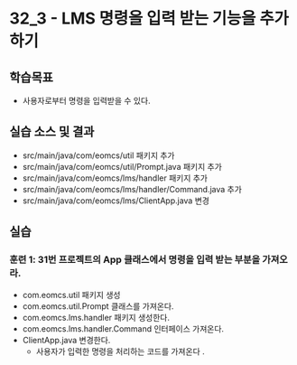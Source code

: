 # 32_3 - LMS 명령을 입력 받는 기능을 추가하기

## 학습목표

- 사용자로부터 명령을 입력받을 수 있다. 

## 실습 소스 및 결과

- src/main/java/com/eomcs/util 패키지 추가
- src/main/java/com/eomcs/util/Prompt.java 패키지 추가
- src/main/java/com/eomcs/lms/handler 패키지 추가
- src/main/java/com/eomcs/lms/handler/Command.java 추가
- src/main/java/com/eomcs/lms/ClientApp.java 변경

## 실습  

### 훈련 1: 31번 프로젝트의 App 클래스에서 명령을 입력 받는 부분을 가져오라.

- com.eomcs.util 패키지 생성
- com.eomcs.util.Prompt 클래스를 가져온다.
- com.eomcs.lms.handler 패키지 생성한다.
- com.eomcs.lms.handler.Command 인터페이스 가져온다. 
- ClientApp.java 변경한다.
	- 사용자가 입력한 명령을 처리하는 코드를 가져온다 .

